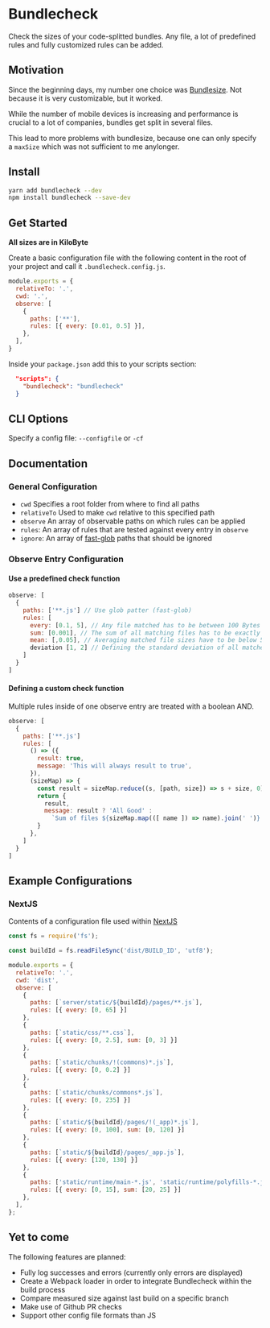 # Bundlecheck

Check the sizes of your code-splitted bundles. Any file, a lot of predefined rules and fully customized rules can be added.

## Motivation

Since the beginning days, my number one choice was [Bundlesize](https://github.com/siddharthkp/bundlesize). Not because it is very customizable, but it worked.

While the number of mobile devices is increasing and performance is crucial to a lot of companies, bundles get split in several files.

This lead to more problems with bundlesize, because one can only specify a `maxSize` which was not sufficient to me anylonger.

## Install

```bash
yarn add bundlecheck --dev
npm install bundlecheck --save-dev
```

## Get Started

__All sizes are in KiloByte__

Create a basic configuration file with the following content in the root of your project and call it `.bundlecheck.config.js`.

```javascript
module.exports = {
  relativeTo: '.',
  cwd: '.',
  observe: [
    {
      paths: ['**'],
      rules: [{ every: [0.01, 0.5] }],
    },
  ],
}
```

Inside your `package.json` add this to your scripts section:

```json
  "scripts": {
    "bundlecheck": "bundlecheck"
  }
```

## CLI Options

Specify a config file: `--configfile` or `-cf`

## Documentation

### General Configuration

- `cwd` Specifies a root folder from where to find all paths
- `relativeTo` Used to make `cwd` relative to this specified path
- `observe` An array of observable paths on which rules can be applied
- `rules`: An array of rules that are tested against every entry in `observe`
- `ignore`: An array of [fast-glob](https://github.com/mrmlnc/fast-glob) paths that should be ignored

### Observe Entry Configuration

#### Use a predefined check function

```javascript
observe: [
  {
    paths: ['**.js'] // Use glob patter (fast-glob)
    rules: [
      every: [0.1, 5], // Any file matched has to be between 100 Bytes and 5 KiloBytes big
      sum: [0.001], // The sum of all matching files has to be exactly 1 Byte
      mean: [,0.05], // Averaging matched file sizes have to be below 50 Bytes
      deviation [1, 2] // Defining the standard deviation of all matched files, so there has to be a difference between all files between 1 and 2 KiloByte
    ]
  }
]
```

#### Defining a custom check function

Multiple rules inside of one observe entry are treated with a boolean AND.

```javascript
observe: [
  {
    paths: ['**.js']
    rules: [
      () => ({
        result: true,
        message: 'This will always result to true',
      }),
      (sizeMap) => {
        const result = sizeMap.reduce((s, [path, size]) => s + size, 0) <= 0.2;
        return {
          result,
          message: result ? 'All Good' :
            `Sum of files ${sizeMap.map(([ name ]) => name).join(' ')} too big`,
        }
      },
    ]
  }
]
```

## Example Configurations

### NextJS

Contents of a configuration file used within [NextJS](https://nextjs.org)

```javascript
const fs = require('fs');

const buildId = fs.readFileSync('dist/BUILD_ID', 'utf8');

module.exports = {
  relativeTo: '.',
  cwd: 'dist',
  observe: [
    {
      paths: [`server/static/${buildId}/pages/**.js`],
      rules: [{ every: [0, 65] }]
    },
    {
      paths: [`static/css/**.css`],
      rules: [{ every: [0, 2.5], sum: [0, 3] }]
    },
    {
      paths: [`static/chunks/!(commons)*.js`],
      rules: [{ every: [0, 0.2] }]
    },
    {
      paths: [`static/chunks/commons*.js`],
      rules: [{ every: [0, 235] }]
    },
    {
      paths: [`static/${buildId}/pages/!(_app)*.js`],
      rules: [{ every: [0, 100], sum: [0, 120] }]
    },
    {
      paths: [`static/${buildId}/pages/_app.js`],
      rules: [{ every: [120, 130] }]
    },
    {
      paths: ['static/runtime/main-*.js', 'static/runtime/polyfills-*.js', 'static/runtime/webpack-*.js'],
      rules: [{ every: [0, 15], sum: [20, 25] }]
    },
  ],
};
```

## Yet to come

The following features are planned:

- Fully log successes and errors (currently only errors are displayed)
- Create a Webpack loader in order to integrate Bundlecheck within the build process
- Compare measured size against last build on a specific branch
- Make use of Github PR checks
- Support other config file formats than JS
